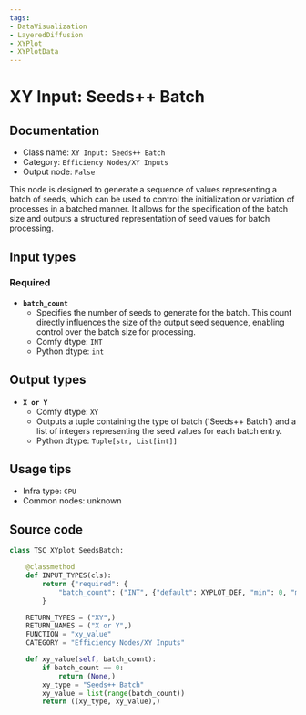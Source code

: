```yaml
---
tags:
- DataVisualization
- LayeredDiffusion
- XYPlot
- XYPlotData
---
```


# XY Input: Seeds++ Batch
## Documentation
- Class name: `XY Input: Seeds++ Batch`
- Category: `Efficiency Nodes/XY Inputs`
- Output node: `False`

This node is designed to generate a sequence of values representing a batch of seeds, which can be used to control the initialization or variation of processes in a batched manner. It allows for the specification of the batch size and outputs a structured representation of seed values for batch processing.
## Input types
### Required
- **`batch_count`**
    - Specifies the number of seeds to generate for the batch. This count directly influences the size of the output seed sequence, enabling control over the batch size for processing.
    - Comfy dtype: `INT`
    - Python dtype: `int`
## Output types
- **`X or Y`**
    - Comfy dtype: `XY`
    - Outputs a tuple containing the type of batch ('Seeds++ Batch') and a list of integers representing the seed values for each batch entry.
    - Python dtype: `Tuple[str, List[int]]`
## Usage tips
- Infra type: `CPU`
- Common nodes: unknown


## Source code
```python
class TSC_XYplot_SeedsBatch:

    @classmethod
    def INPUT_TYPES(cls):
        return {"required": {
            "batch_count": ("INT", {"default": XYPLOT_DEF, "min": 0, "max": XYPLOT_LIM}),},
        }

    RETURN_TYPES = ("XY",)
    RETURN_NAMES = ("X or Y",)
    FUNCTION = "xy_value"
    CATEGORY = "Efficiency Nodes/XY Inputs"

    def xy_value(self, batch_count):
        if batch_count == 0:
            return (None,)
        xy_type = "Seeds++ Batch"
        xy_value = list(range(batch_count))
        return ((xy_type, xy_value),)

```
